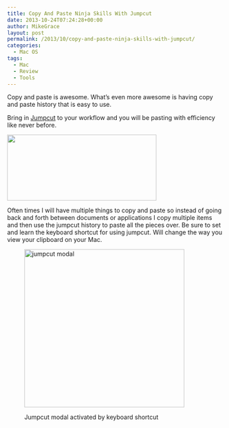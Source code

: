 ```yaml
---
title: Copy And Paste Ninja Skills With Jumpcut
date: 2013-10-24T07:24:28+00:00
author: MikeGrace
layout: post
permalink: /2013/10/copy-and-paste-ninja-skills-with-jumpcut/
categories:
  - Mac OS
tags:
  - Mac
  - Review
  - Tools
---
```

Copy and paste is awesome. What&#8217;s even more awesome is having copy and paste history that is easy to use.

Bring in [Jumpcut](http://jumpcut.sourceforge.net/) to your workflow and you will be pasting with efficiency like never before.

<img class="alignnone" alt="" src="http://mikegrace.s3.amazonaws.com/geek-blog/jumpcut/jumpcut-logo.png" width="347" height="153" />

Often times I will have multiple things to copy and paste so instead of going back and forth between documents or applications I copy multiple items and then use the jumpcut history to paste all the pieces over. Be sure to set and learn the keyboard shortcut for using jumpcut. Will change the way you view your clipboard on your Mac.<figure style="width: 372px" class="wp-caption alignnone">

<img alt="jumpcut modal" src="http://mikegrace.s3.amazonaws.com/geek-blog/jumpcut/jumpcut-modal.png" width="372" height="367" /><figcaption class="wp-caption-text">Jumpcut modal activated by keyboard shortcut</figcaption></figure>